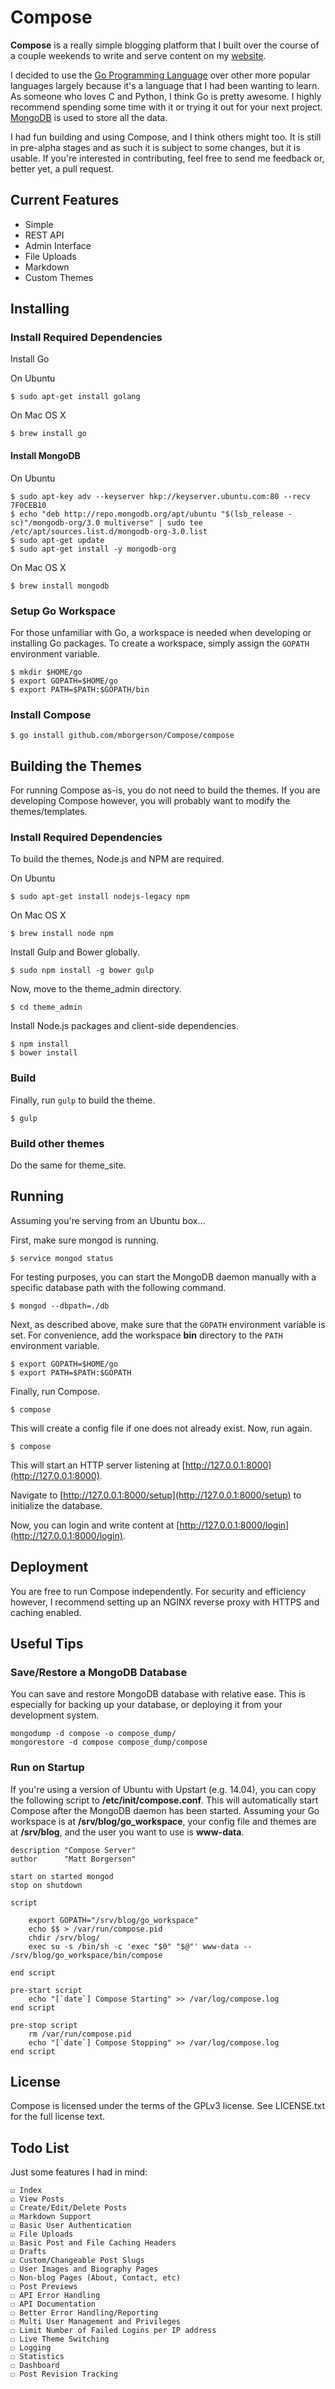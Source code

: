 Compose
=======
**Compose** is a really simple blogging platform that I built over the course of a couple weekends to write and serve content on my [website](https://mborgerson.com).

I decided to use the [Go Programming Language](https://golang.org/) over other more popular languages largely because it's a language that I had been wanting to learn. As someone who loves C and Python, I think Go is pretty awesome. I highly recommend spending some time with it or trying it out for your next project. [MongoDB](https://www.mongodb.org/) is used to store all the data.

I had fun building and using Compose, and I think others might too. It is still in pre-alpha stages and as such it is subject to some changes, but it is usable. If you're interested in contributing, feel free to send me feedback or, better yet, a pull request.

Current Features
----------------
* Simple
* REST API
* Admin Interface
* File Uploads
* Markdown
* Custom Themes

Installing
----------

### Install Required Dependencies

Install Go

On Ubuntu

    $ sudo apt-get install golang

On Mac OS X

    $ brew install go

#### Install MongoDB

On Ubuntu

    $ sudo apt-key adv --keyserver hkp://keyserver.ubuntu.com:80 --recv 7F0CEB10
    $ echo "deb http://repo.mongodb.org/apt/ubuntu "$(lsb_release -sc)"/mongodb-org/3.0 multiverse" | sudo tee /etc/apt/sources.list.d/mongodb-org-3.0.list
    $ sudo apt-get update
    $ sudo apt-get install -y mongodb-org

On Mac OS X

    $ brew install mongodb

### Setup Go Workspace

For those unfamiliar with Go, a workspace is needed when developing or installing Go packages. To create a workspace, simply assign the `GOPATH` environment variable.

    $ mkdir $HOME/go
    $ export GOPATH=$HOME/go
    $ export PATH=$PATH:$GOPATH/bin

### Install Compose

    $ go install github.com/mborgerson/Compose/compose

Building the Themes
-------------------
For running Compose as-is, you do not need to build the themes. If you are developing Compose however, you will probably want to modify the themes/templates.

### Install Required Dependencies

To build the themes, Node.js and NPM are required.

On Ubuntu
    
    $ sudo apt-get install nodejs-legacy npm

On Mac OS X

    $ brew install node npm

Install Gulp and Bower globally.

    $ sudo npm install -g bower gulp

Now, move to the theme_admin directory.

    $ cd theme_admin

Install Node.js packages and client-side dependencies.

    $ npm install
    $ bower install

### Build

Finally, run `gulp` to build the theme.

    $ gulp

### Build other themes

Do the same for theme_site.

Running
-------
Assuming you're serving from an Ubuntu box...

First, make sure mongod is running.

    $ service mongod status

For testing purposes, you can start the MongoDB daemon manually with a specific database path with the following command.

    $ mongod --dbpath=./db

Next, as described above, make sure that the `GOPATH` environment variable is set. For convenience, add the workspace **bin** directory to the `PATH` environment variable.

    $ export GOPATH=$HOME/go
    $ export PATH=$PATH:$GOPATH

Finally, run Compose.

    $ compose

This will create a config file if one does not already exist. Now, run again.

    $ compose

This will start an HTTP server listening at [http://127.0.0.1:8000](http://127.0.0.1:8000).

Navigate to [http://127.0.0.1:8000/setup](http://127.0.0.1:8000/setup) to initialize the database.

Now, you can login and write content at [http://127.0.0.1:8000/login](http://127.0.0.1:8000/login).

Deployment
----------
You are free to run Compose independently. For security and efficiency however, I recommend setting up an NGINX reverse proxy with HTTPS and caching enabled.

Useful Tips
-----------
### Save/Restore a MongoDB Database
You can save and restore MongoDB database with relative ease. This is especially
for backing up your database, or deploying it from your development system.

    mongodump -d compose -o compose_dump/
    mongorestore -d compose compose_dump/compose

### Run on Startup
If you're using a version of Ubuntu with Upstart (e.g. 14.04), you can copy the following script to **/etc/init/compose.conf**. This will automatically start Compose after the MongoDB daemon has been started. Assuming your Go workspace is at **/srv/blog/go_workspace**, your config file and themes are at **/srv/blog**, and the user you want to use is **www-data**.

    description "Compose Server"
    author      "Matt Borgerson"

    start on started mongod
    stop on shutdown

    script

        export GOPATH="/srv/blog/go_workspace"
        echo $$ > /var/run/compose.pid
        chdir /srv/blog/
        exec su -s /bin/sh -c 'exec "$0" "$@"' www-data -- /srv/blog/go_workspace/bin/compose

    end script

    pre-start script
        echo "[`date`] Compose Starting" >> /var/log/compose.log
    end script

    pre-stop script
        rm /var/run/compose.pid
        echo "[`date`] Compose Stopping" >> /var/log/compose.log
    end script

License
-------
Compose is licensed under the terms of the GPLv3 license. See LICENSE.txt for the full license text.

Todo List
---------
Just some features I had in mind:

    ☑ Index
    ☑ View Posts
    ☑ Create/Edit/Delete Posts
    ☑ Markdown Support
    ☑ Basic User Authentication
    ☑ File Uploads
    ☑ Basic Post and File Caching Headers
    ☑ Drafts
    ☑ Custom/Changeable Post Slugs
    ☐ User Images and Biography Pages
    ☐ Non-blog Pages (About, Contact, etc)
    ☐ Post Previews
    ☐ API Error Handling
    ☐ API Documentation
    ☐ Better Error Handling/Reporting
    ☐ Multi User Management and Privileges
    ☐ Limit Number of Failed Logins per IP address
    ☐ Live Theme Switching
    ☐ Logging
    ☐ Statistics
    ☐ Dashboard
    ☐ Post Revision Tracking